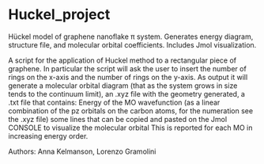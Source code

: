 # Huckel_project
Hückel model of graphene nanoflake π system. Generates energy diagram, structure file, and molecular orbital coefficients. Includes Jmol visualization.

A script for the application of Huckel method to a rectangular piece of graphene. In particular the script will ask the user to insert the number of rings on the x-axis and the number of rings on the y-axis. As output it will generate a molecular orbital diagram (that as the system grows in size tends to the continuum limit), an .xyz file with the geometry generated, a .txt file that contains: Energy of the MO wavefunction (as a linear combination of the pz orbitals on the carbon atoms, for the numeration see the .xyz file) some lines that can be copied and pasted on the Jmol CONSOLE to visualize the molecular orbital This is reported for each MO in increasing energy order.

Authors: Anna Kelmanson, Lorenzo Gramolini

